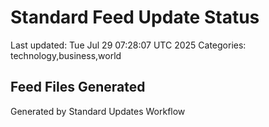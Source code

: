# Standard Feed Update Status
Last updated: Tue Jul 29 07:28:07 UTC 2025
Categories: technology,business,world

## Feed Files Generated

Generated by Standard Updates Workflow

